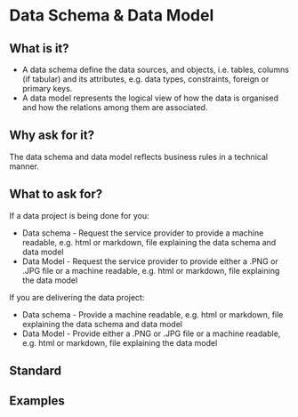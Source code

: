 # Data Schema & Data Model

## What is it?
* A data schema define the data sources, and objects, i.e. tables, columns (if tabular) and its attributes, e.g. data types, constraints, foreign or primary keys. 
* A data model represents the logical view of how the data is organised and how the relations among them are associated.

## Why ask for it?
The data schema and data model reflects business rules in a technical manner.  

## What to ask for?

If a data project is being done for you:
*	Data schema - Request the service provider to provide a machine readable, e.g. html or markdown, file explaining the data schema and data model
*	Data Model - Request the service provider to provide either a .PNG or .JPG file or a machine readable, e.g. html or markdown, file explaining the data model

If you are delivering the data project:
*	Data schema - Provide a machine readable, e.g. html or markdown, file explaining the data schema and data model
*	Data Model - Provide either a .PNG or .JPG file or a machine readable, e.g. html or markdown, file explaining the data model

## Standard

## Examples
